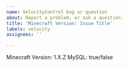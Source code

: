 ```yaml
---
name: VelocityControl bug or question
about: Report a problem, or ask a question.
title: 'Minecraft Version: Issue Title'
labels: velocity
assignees: ''

---
```


<!--- 
Please READ this: https://github.com/kangarko/ChatControl-Red/issues/1389 
BEFORE submitting this issue otherwise no support will be given.
-->

Minecraft Version: 1.X.Z
MySQL: true/false
